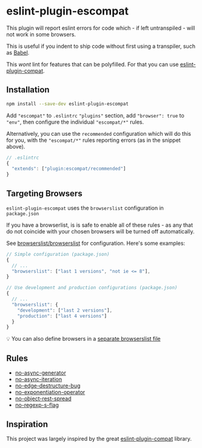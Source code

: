 # eslint-plugin-escompat

This plugin will report eslint errors for code which - if left untranspiled - will not work in some browsers.

This is useful if you indent to ship code without first using a transpiler, such as [Babel](https://babeljs.io).

This _wont_ lint for features that can be polyfilled. For that you can use [eslint-plugin-compat][epc].

## Installation

```bash
npm install --save-dev eslint-plugin-escompat
```

Add `"escompat"` to `.eslintrc` `"plugins"` section, add `"browser": true` to `"env"`, then configure the individual `"escompat/*"` rules.

Alternatively, you can use the `recommended` configuration which will do this for you, with the `"escompat/*"` rules reporting errors (as in the snippet above).
```js
// .eslintrc
{
  "extends": ["plugin:escompat/recommended"]
}
```

## Targeting Browsers

`eslint-plugin-escompat` uses the `browserslist` configuration in `package.json`

If you have a browserlist, is is safe to enable all of these rules - as any
that do not coincide with your chosen browsers will be turned off
automatically.

See [browserslist/browserslist](https://github.com/browserslist/browserslist) for configuration. Here's some examples:

```js
// Simple configuration (package.json)
{
  // ...
  "browserslist": ["last 1 versions", "not ie <= 8"],
}
```

```js
// Use development and production configurations (package.json)
{
  // ...
  "browserslist": {
    "development": ["last 2 versions"],
    "production": ["last 4 versions"]
  }
}
```

:bulb: You can also define browsers in a [separate browserslist file](https://github.com/browserslist/browserslist#config-file)

## Rules

 - [no-async-generator](./docs/no-async-generator.md)
 - [no-async-iteration](./docs/no-async-iteration.md)
 - [no-edge-destructure-bug](./docs/no-edge-destructure-bug.md)
 - [no-exponentiation-operator](./docs/no-exponentiation-operator.md)
 - [no-object-rest-spread](./docs/no-object-rest-spread.md)
 - [no-regexp-s-flag](./docs/no-regexp-s-flag.md)


## Inspiration
This project was largely inspired by the great [eslint-plugin-compat][epc] library.

[epc]: https://github.com/amilajack/eslint-plugin-compat
